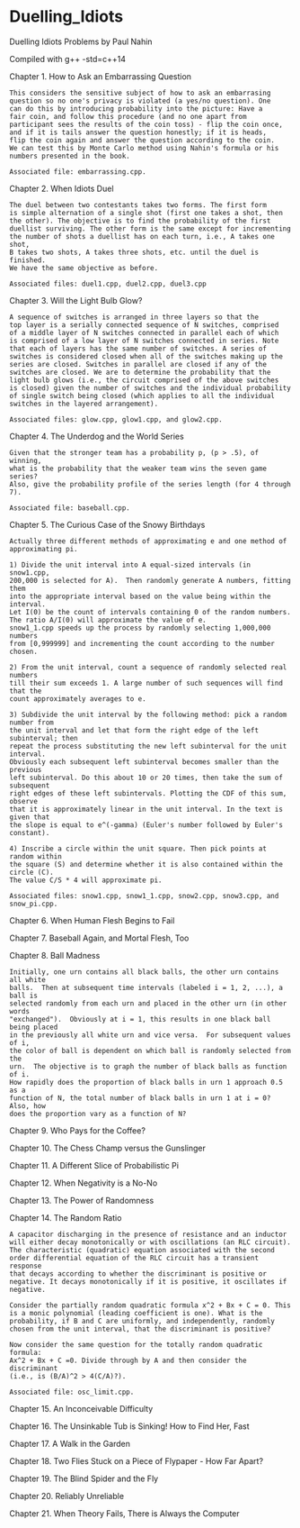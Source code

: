 # Duelling_Idiots

Duelling Idiots Problems by Paul Nahin

Compiled with
g++ -std=c++14

Chapter 1. How to Ask an Embarrassing Question

    This considers the sensitive subject of how to ask an embarrasing
    question so no one's privacy is violated (a yes/no question). One
    can do this by introducing probability into the picture: Have a
    fair coin, and follow this procedure (and no one apart from 
    participant sees the results of the coin toss) - flip the coin once,
    and if it is tails answer the question honestly; if it is heads,
    flip the coin again and answer the question according to the coin.
    We can test this by Monte Carlo method using Nahin's formula or his
    numbers presented in the book.
    
    Associated file: embarrassing.cpp.

Chapter 2. When Idiots Duel

    The duel between two contestants takes two forms. The first form
    is simple alternation of a single shot (first one takes a shot, then
    the other). The objective is to find the probability of the first
    duellist surviving. The other form is the same except for incrementing
    the number of shots a duellist has on each turn, i.e., A takes one shot,
    B takes two shots, A takes three shots, etc. until the duel is finished.
    We have the same objective as before.

    Associated files: duel1.cpp, duel2.cpp, duel3.cpp
    
Chapter 3. Will the Light Bulb Glow?

    A sequence of switches is arranged in three layers so that the
    top layer is a serially connected sequence of N switches, comprised 
    of a middle layer of N switches connected in parallel each of which
    is comprised of a low layer of N switches connected in series. Note
    that each of layers has the same number of switches. A series of
    switches is considered closed when all of the switches making up the
    series are closed. Switches in parallel are closed if any of the
    switches are closed. We are to determine the probability that the
    light bulb glows (i.e., the circuit comprised of the above switches
    is closed) given the number of switches and the individual probability
    of single switch being closed (which applies to all the individual
    switches in the layered arrangement).
    
    Associated files: glow.cpp, glow1.cpp, and glow2.cpp.
    
Chapter 4. The Underdog and the World Series

    Given that the stronger team has a probability p, (p > .5), of winning,
    what is the probability that the weaker team wins the seven game series?
    Also, give the probability profile of the series length (for 4 through 7).

    Associated file: baseball.cpp.

Chapter 5. The Curious Case of the Snowy Birthdays

    Actually three different methods of approximating e and one method of
    approximating pi. 
    
    1) Divide the unit interval into A equal-sized intervals (in snow1.cpp,
    200,000 is selected for A).  Then randomly generate A numbers, fitting them
    into the appropriate interval based on the value being within the interval.
    Let I(0) be the count of intervals containing 0 of the random numbers.
    The ratio A/I(0) will approximate the value of e.
    snow1_1.cpp speeds up the process by randomly selecting 1,000,000 numbers
    from [0,999999] and incrementing the count according to the number chosen.
    
    2) From the unit interval, count a sequence of randomly selected real numbers
    till their sum exceeds 1. A large number of such sequences will find that the
    count approximately averages to e.

    3) Subdivide the unit interval by the following method: pick a random number from
    the unit interval and let that form the right edge of the left subinterval; then
    repeat the process substituting the new left subinterval for the unit interval.
    Obviously each subsequent left subinterval becomes smaller than the previous
    left subinterval. Do this about 10 or 20 times, then take the sum of subsequent
    right edges of these left subintervals. Plotting the CDF of this sum, observe
    that it is approximately linear in the unit interval. In the text is given that
    the slope is equal to e^(-gamma) (Euler's number followed by Euler's constant).

    4) Inscribe a circle within the unit square. Then pick points at random within
    the square (S) and determine whether it is also contained within the circle (C).
    The value C/S * 4 will approximate pi.

    Associated files: snow1.cpp, snow1_1.cpp, snow2.cpp, snow3.cpp, and snow_pi.cpp.

Chapter 6. When Human Flesh Begins to Fail

Chapter 7. Baseball Again, and Mortal Flesh, Too

Chapter 8. Ball Madness

    Initially, one urn contains all black balls, the other urn contains all white
    balls.  Then at subsequent time intervals (labeled i = 1, 2, ...), a ball is
    selected randomly from each urn and placed in the other urn (in other words
    "exchanged").  Obviously at i = 1, this results in one black ball being placed
    in the previously all white urn and vice versa.  For subsequent values of i,
    the color of ball is dependent on which ball is randomly selected from the
    urn.  The objective is to graph the number of black balls as function of i.
    How rapidly does the proportion of black balls in urn 1 approach 0.5 as a
    function of N, the total number of black balls in urn 1 at i = 0?  Also, how
    does the proportion vary as a function of N?

Chapter 9. Who Pays for the Coffee?

Chapter 10. The Chess Champ versus the Gunslinger

Chapter 11. A Different Slice of Probabilistic Pi

Chapter 12. When Negativity is a No-No

Chapter 13. The Power of Randomness

Chapter 14. The Random Ratio

    A capacitor discharging in the presence of resistance and an inductor
    will either decay monotonically or with oscillations (an RLC circuit).
    The characteristic (quadratic) equation associated with the second
    order differential equation of the RLC circuit has a transient response
    that decays according to whether the discriminant is positive or
    negative. It decays monotonically if it is positive, it oscillates if
    negative.
    
    Consider the partially random quadratic formula x^2 + Bx + C = 0. This
    is a monic polynomial (leading coefficient is one). What is the
    probability, if B and C are uniformly, and independently, randomly
    chosen from the unit interval, that the discriminant is positive?
    
    Now consider the same question for the totally random quadratic formula:
    Ax^2 + Bx + C =0. Divide through by A and then consider the discriminant
    (i.e., is (B/A)^2 > 4(C/A)?).
    
    Associated file: osc_limit.cpp.

Chapter 15. An Inconceivable Difficulty

Chapter 16. The Unsinkable Tub is Sinking! How to Find Her, Fast

Chapter 17. A Walk in the Garden

Chapter 18. Two Flies Stuck on a Piece of Flypaper - How Far Apart?

Chapter 19. The Blind Spider and the Fly

Chapter 20. Reliably Unreliable

Chapter 21. When Theory Fails, There is Always the Computer

